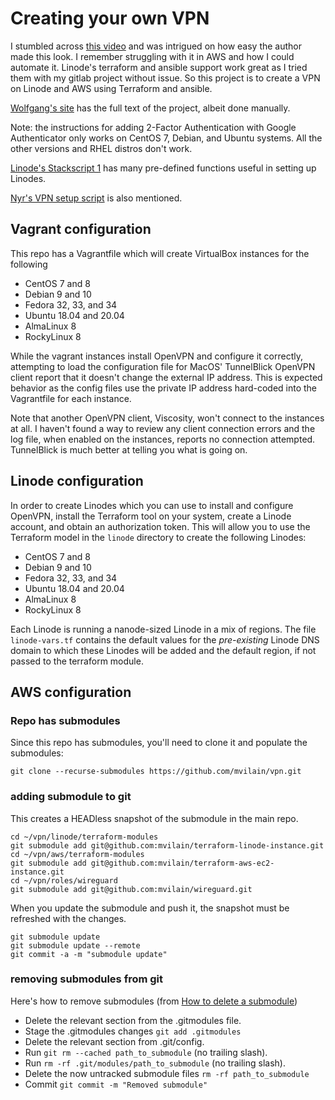 # Creating your own VPN

I stumbled across [this video](https://www.youtube.com/watch?v=gxpX_mubz2A&ab_channel=Wolfgang%27sChannel) and was intrigued on how easy the author made this look.  I remember struggling with it in AWS and how I could automate it.  Linode's terraform and ansible support work great as I tried them with my gitlab project without issue.  So this project is to create a VPN on Linode and AWS using Terraform and ansible.

[Wolfgang's site](https://notthebe.ee/Creating-your-own-OpenVPN-server.html) has the full text of the project, albeit done manually.

Note: the instructions for adding 2-Factor Authentication with Google Authenticator only works on CentOS 7, Debian, and Ubuntu systems.  All the other versions and RHEL distros don't work.

[Linode's Stackscript 1](https://cloud.linode.com/stackscripts/1) has many pre-defined functions useful in setting up Linodes.

[Nyr's VPN setup script](https://github.com/Nyr/openvpn-install) is also mentioned.

## Vagrant configuration

This repo has a Vagrantfile which will create VirtualBox instances for the following

- CentOS 7 and 8
- Debian 9 and 10
- Fedora 32, 33, and 34
- Ubuntu 18.04 and 20.04
- AlmaLinux 8
- RockyLinux 8

While the vagrant instances install OpenVPN and configure it correctly, attempting to load the configuration file for MacOS' TunnelBlick OpenVPN client report that it doesn't change the external IP address.  This is expected behavior as the config files use the private IP address hard-coded into the Vagrantfile for each instance.

Note that another OpenVPN client, Viscosity, won't connect to the instances at all. I haven't found a way to review any client connection errors and the log file, when enabled on the instances, reports no connection attempted.  TunnelBlick is much better at telling you what is going on.


## Linode configuration

In order to create Linodes which you can use to install and configure OpenVPN, install the Terraform tool on your system, create a Linode account, and obtain an authorization token. This will allow you to use the Terraform model in the `linode` directory to create the following Linodes:

- CentOS 7 and 8
- Debian 9 and 10
- Fedora 32, 33, and 34
- Ubuntu 18.04 and 20.04
- AlmaLinux 8
- RockyLinux 8

Each Linode is running a nanode-sized Linode in a mix of regions.  The file `linode-vars.tf` contains the default values for the *pre-existing* Linode DNS domain to which these Linodes will be added and the default region, if not passed to the terraform module.



## AWS configuration

### Repo has submodules

Since this repo has submodules, you'll need to clone it and populate the submodules:

    git clone --recurse-submodules https://github.com/mvilain/vpn.git


### adding submodule to git

This creates a HEADless snapshot of the submodule in the main repo.

    cd ~/vpn/linode/terraform-modules
    git submodule add git@github.com:mvilain/terraform-linode-instance.git
    cd ~/vpn/aws/terraform-modules
    git submodule add git@github.com:mvilain/terraform-aws-ec2-instance.git
    cd ~/vpn/roles/wireguard
    git submodule add git@github.com:mvilain/wireguard.git

When you update the submodule and push it, the snapshot must be refreshed with the changes.

    git submodule update
    git submodule update --remote
    git commit -a -m "submodule update"

### removing submodules from git

Here's how to remove submodules (from [How to delete a submodule](https://gist.github.com/myusuf3/7f645819ded92bda6677))

- Delete the relevant section from the .gitmodules file.
- Stage the .gitmodules changes `git add .gitmodules`
- Delete the relevant section from .git/config.
- Run `git rm --cached path_to_submodule` (no trailing slash).
- Run `rm -rf .git/modules/path_to_submodule` (no trailing slash).
- Delete the now untracked submodule files `rm -rf path_to_submodule`
- Commit `git commit -m "Removed submodule"`
